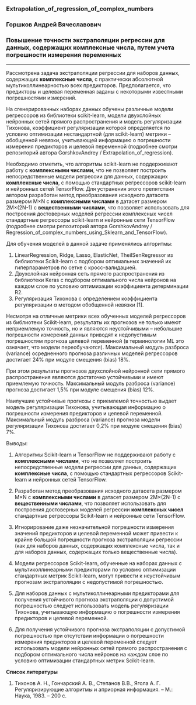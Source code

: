 ### Extrapolation_of_regression_of_complex_numbers

### Горшков Андрей Вячеславович
### Повышение точности экстраполяции регрессии для данных, содержащих комплексные числа, путем учета погрешности измерения переменных
------------------------------------------

Рассмотрена задача экстраполяции регрессии для наборов данных, содержащих **комплексные числа**, с практически абсолютной мультиколлинеарностью всех предикторов. Предполагается, что предикторы и целевая переменная заданы с некоторыми известными погрешностями измерений.

На сгенерированных наборах данных обучены различные модели регрессоров из библиотеки scikit-learn, модели двухслойных нейронных сетей прямого распространения и модель регуляризации Тихонова, коэффициент регуляризации которой определяется по условию оптимизации нестандартной (для scikit-learn) метрики – обобщенной невязки, учитывающей информацию о погрешности измерения предикторов и целевой переменной (подробнее смотри репозиторий автора GorshkovAndrey / Extrapolation_of_regression). 

Необходимо отметить, что алгоритмы scikit-learn не поддерживают работу с **комплексными числами**, что не позволяет построить непосредственные модели регрессии для данных, содержащих **комплексные числа**, с помощью стандартных регрессоров scikit-learn и нейронных сетей TensorFlow. Для устранения этого препятствия автором разработан метод преобразования исходного датасета размером M×N с **комплексными числами** в датасет размером 2M×(2N-1) с **вещественными числами**, что позволяет использовать для построения достоверных моделей регрессии комплексных чисел стандартные регрессоры scikit-learn и нейронные сети TensorFlow (подробнее смотри репозиторий автора GorshkovAndrey / Regression_of_complex_numbers_using_Sklearn_and_TensorFlow).

Для обучения моделей в данной задаче применялись алгоритмы:
1) LinearRegression, Ridge, Lasso, ElasticNet, TheilSenRegressor из библиотеки Scikit-learn с подбором оптимальных значений их гиперпараметров по сетке с кросс-валидацией.
2) Двухслойная нейронная сеть прямого распространения из библиотеки Keras с подбором оптимального числа нейронов на каждом слое по условию оптимизации коэффициента детерминации R2.
3) Регуляризация Тихонова с определением коэффициента регуляризации α методом обобщенной невязки [1]. 

Несмотря на отличные метрики всех обученных моделей регрессоров из библиотеки Scikit-learn, результаты их прогнозов не только имеют неприемлемую точность, но и являются неустойчивыми – небольшие погрешности измерений данных приводят к недопустимым погрешностям прогноза целевой переменной (в терминологии ML это означает, что модели переобучаются). Максимальный модуль разброса (variance) осредненного прогноза различных моделей регрессоров достигает 24% при модуле смещения (bias) 18%.

При этом результаты прогнозов двухслойной нейронной сети прямого распространения являются достаточно устойчивыми и имеют приемлемую точность. Максимальный модуль разброса (variance) прогноза достигает 1,5% при модуле смещения (bias) 12%.

Наилучшие устойчивые прогнозы с приемлемой точностью выдает модель регуляризации Тихонова, учитывающая информацию о погрешности измерения предикторов и целевой переменной. Максимальный модуль разброса (variance) прогноза модели регуляризации Тихонова достигает 0,2% при модуле смещения (bias) 7%.

Выводы:
1. Алгоритмы Scikit-learn и TensorFlow не поддерживают работу с **комплексными числами**, что не позволяет построить непосредственные модели регрессии для данных, содержащих **комплексные числа**, с помощью стандартных регрессоров Scikit-learn и нейронных сетей TensorFlow.
   
2. Разработан метод преобразования исходного датасета размером M×N с **комплексными числами** в датасет размером 2M×(2N-1) с **вещественными числами**, что позволяет использовать для построения достоверных моделей регрессии **комплексных чисел** стандартные регрессоры Scikit-learn и нейронные сети TensorFlow.

3. Игнорирование даже незначительной погрешности измерения значений предикторов и целевой переменной может привести к крайне большой погрешности прогноза экстраполяции регрессии (как для наборов данных, содержащих комплексные числа, так и для наборов данных, содержащих только вещественные числа).

4. Модели регрессоров Scikit-learn, обученные на наборах данных с мультиколлинеарными предикторами по условию оптимизации стандартных метрик Scikit-learn, могут привести к неустойчивым прогнозам экстраполяции с недопустимой погрешностью.

5. Для наборов данных с мультиколлинеарными предикторами для получения устойчивого прогноза экстраполяции с допустимой погрешностью следует использовать модель регуляризации Тихонова, учитывающую информацию о погрешности измерения предикторов и целевой переменной.

6. Для получения устойчивого прогноза экстраполяции с допустимой погрешностью при отсутствии информации о погрешности измерения предикторов и целевой переменной следует использовать модели нейронных сетей прямого распространения с подбором оптимального числа нейронов на каждом слое по условию оптимизации стандартных метрик Scikit-learn.

**Список литературы**
1. Тихонов А. Н., Гончарский А. В., Степанов В.В., Ягола А. Г. Регуляризирующие алгоритмы и априорная информация. – М.: Наука, 1983. – 200 с.
